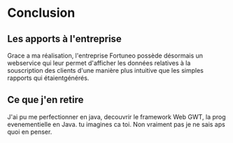Conclusion
==========

Les apports à l'entreprise
--------------------------

Grace a ma réalisation, l'entreprise Fortuneo possède désormais un webservice qui leur permet
d'afficher les données relatives à la souscription des clients d'une manière plus intuitive que 
les simples rapports qui étaientgénérés.


Ce que j'en retire
------------------

J'ai pu me perfectionner en java, decouvrir le framework Web GWT, la prog evenementielle en Java.
tu imagines ca toi. Non vraiment pas je ne sais aps quoi en penser.
